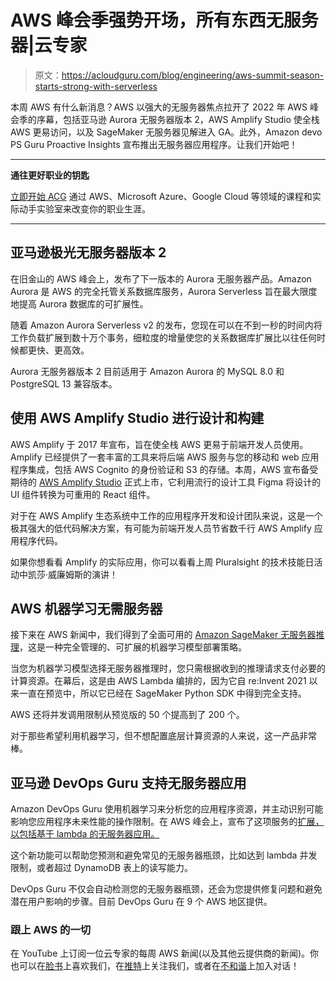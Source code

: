 # AWS 峰会季强势开场，所有东西无服务器|云专家

> 原文：<https://acloudguru.com/blog/engineering/aws-summit-season-starts-strong-with-serverless>

本周 AWS 有什么新消息？AWS 以强大的无服务器焦点拉开了 2022 年 AWS 峰会季的序幕，包括亚马逊 Aurora 无服务器版本 2，AWS Amplify Studio 使全栈 AWS 更易访问，以及 SageMaker 无服务器见解进入 GA。此外，Amazon devo PS Guru Proactive Insights 宣布推出无服务器应用程序。让我们开始吧！

* * *

**通往更好职业的钥匙**

[立即开始 ACG](https://acloudguru.com/pricing) 通过 AWS、Microsoft Azure、Google Cloud 等领域的课程和实际动手实验室来改变你的职业生涯。

* * *

## 亚马逊极光无服务器版本 2

在旧金山的 AWS 峰会上，发布了下一版本的 Aurora 无服务器产品。Amazon Aurora 是 AWS 的完全托管关系数据库服务，Aurora Serverless 旨在最大限度地提高 Aurora 数据库的可扩展性。

随着 Amazon Aurora Serverless v2 的发布，您现在可以在不到一秒的时间内将工作负载扩展到数十万个事务，细粒度的增量使您的关系数据库扩展比以往任何时候都更快、更高效。

Aurora 无服务器版本 2 目前适用于 Amazon Aurora 的 MySQL 8.0 和 PostgreSQL 13 兼容版本。

## 使用 AWS Amplify Studio 进行设计和构建

AWS Amplify 于 2017 年宣布，旨在使全栈 AWS 更易于前端开发人员使用。Amplify 已经提供了一套丰富的工具来将后端 AWS 服务与您的移动和 web 应用程序集成，包括 AWS Cognito 的身份验证和 S3 的存储。本周，AWS 宣布备受期待的 [AWS Amplify Studio](https://aws.amazon.com/about-aws/whats-new/2022/04/aws-amplify-studio-figma-to-react-code-capabilities/) 正式上市，它利用流行的设计工具 Figma 将设计的 UI 组件转换为可重用的 React 组件。

对于在 AWS Amplify 生态系统中工作的应用程序开发和设计团队来说，这是一个极其强大的低代码解决方案，有可能为前端开发人员节省数千行 AWS Amplify 应用程序代码。

如果你想看看 Amplify 的实际应用，你可以看看上周 Pluralsight 的技术技能日活动中凯莎·威廉姆斯的演讲！

## AWS 机器学习无需服务器

接下来在 AWS 新闻中，我们得到了全面可用的 [Amazon SageMaker 无服务器推理](https://aws.amazon.com/about-aws/whats-new/2022/04/amazon-sagemaker-serverless-inference/)，这是一种完全管理的、可扩展的机器学习模型部署策略。

当您为机器学习模型选择无服务器推理时，您只需根据收到的推理请求支付必要的计算资源。在幕后，这是由 AWS Lambda 编排的，因为它自 re:Invent 2021 以来一直在预览中，所以它已经在 SageMaker Python SDK 中得到完全支持。

AWS 还将并发调用限制从预览版的 50 个提高到了 200 个。

对于那些希望利用机器学习，但不想配置底层计算资源的人来说，这一产品非常棒。

## 亚马逊 DevOps Guru 支持无服务器应用

Amazon DevOps Guru 使用机器学习来分析您的应用程序资源，并主动识别可能影响您应用程序未来性能的操作限制。在 AWS 峰会上，宣布了这项服务的[扩展，以包括基于 lambda 的无服务器应用。](https://aws.amazon.com/about-aws/whats-new/2022/04/amazon-devops-guru-provides-proactive-insights-flag-early-issues-aws-serverless-applications/)

这个新功能可以帮助您预测和避免常见的无服务器瓶颈，比如达到 lambda 并发限制，或者超过 DynamoDB 表上的读写能力。

DevOps Guru 不仅会自动检测您的无服务器瓶颈，还会为您提供修复问题和避免潜在用户影响的步骤。目前 DevOps Guru 在 9 个 AWS 地区提供。

### **跟上 AWS 的一切**

在 YouTube 上订阅一位云专家的每周 AWS 新闻(以及其他云提供商的新闻)。你也可以在[脸书](https://www.facebook.com/acloudguru)上喜欢我们，在[推特](https://twitter.com/acloudguru)上关注我们，或者在[不和谐](http://discord.gg/acloudguru)上加入对话！